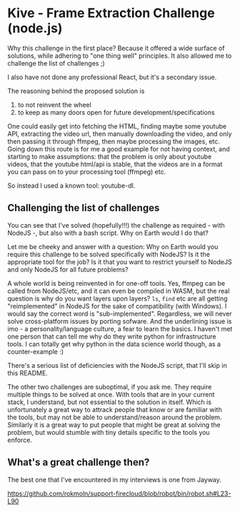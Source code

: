# Kive - Frame Extraction Challenge (node.js)

Why this challenge in the first place? Because it offered a wide surface of solutions,
while adhering to "one thing well" principles. It also allowed me to challenge the list of challenges ;)

I also have not done any professional React, but it's a secondary issue.

The reasoning behind the proposed solution is

1. to not reinvent the wheel
2. to keep as many doors open for future development/specifications

One could easily get into fetching the HTML, finding maybe some youtube API, extracting the video url,
then manually downloading the video, and only then passing it through ffmpeg, then maybe processing the images, etc.
Going down this route is for me a good example for not having context, and starting to make assumptions:
that the problem is only about youtube videos, that the youtube html/api is stable,
that the videos are in a format you can pass on to your processing tool (ffmpeg) etc.

So instead I used a known tool: youtube-dl.

## Challenging the list of challenges

You can see that I've solved (hopefully!!!) the challenge as required - with NodeJS -,
but also with a bash script. Why on Earth would I do that?

Let me be cheeky and answer with a question: Why on Earth would you require this challenge to be solved specifically with NodeJS?
Is it the appropriate tool for the job? Is it that you want to restrict yourself to NodeJS and only NodeJS for all future problems?

A whole world is being reinvented in for one-off tools.
Yes, ffmpeg can be called from NodeJS/etc, and it can even be compiled in WASM,
but the real question is why do you want layers upon layers?
`ls`, `find` etc are all getting "reimplemented" in NodeJS for the sake of compatibility (with Windows).
I would say the correct word is "sub-implemented". Regardless, we will never solve cross-platform issues by porting sofware.
And the underlining issue is imo - a personality/language culture, a fear to learn the basics.
I haven't met one person that can tell me why do they write python for infrastructure tools.
I can totally get why python in the data science world though, as a counter-example :)

There's a serious list of deficiencies with the NodeJS script, that I'll skip in this README.

The other two challenges are suboptimal, if you ask me. They require multiple things to be solved at once.
With tools that are in your current stack, I understand, but not essential to the solution in itself.
Which is unfortunately a great way to attrack people that know or are familiar with the tools,
but may not be able to understand/reason around the problem.
Similarly it is a great way to put people that might be great at solving the problem,
but would stumble with tiny details specific to the tools you enforce.

## What's a great challenge then?

The best one that I've encountered in my interviews is one from Jayway.

https://github.com/rokmoln/support-firecloud/blob/robot/bin/robot.sh#L23-L90
